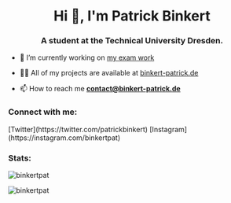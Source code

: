 <h1 align="center">Hi 👋, I'm Patrick Binkert</h1>
<h3 align="center">A student at the Technical University Dresden.</h3>

- 🔭 I’m currently working on [my exam work](https://github.com/StEx2022-23/sql2regex)

- 👨‍💻 All of my projects are available at [binkert-patrick.de](https://binkert-patrick.de)

- 📫 How to reach me **contact@binkert-patrick.de**

<h3 align="left">Connect with me:</h3>
[Twitter](https://twitter.com/patrickbinkert)
[Instagram](https://instagram.com/binkertpat)

<h3 align="left">Stats:</h3>
<p>
  <img align="center" src="https://github-readme-stats.vercel.app/api/top-langs?username=binkertpat&show_icons=true&locale=en&layout=compact" alt="binkertpat"/>
</p>
<p>
  <img align="center" src="https://github-readme-stats.vercel.app/api?username=binkertpat&show_icons=true&locale=en" alt="binkertpat"/>
</p>
